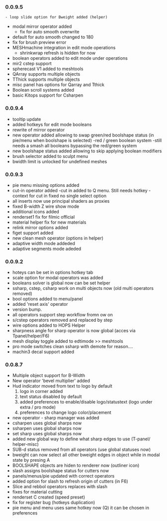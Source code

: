 ### 0.0.9.5 
    - loop slide option for Bweight added (helper)
- modal mirror operator added
    - fix for auto smooth overwrite
- default for auto smooth changed to 180
- fix for brush preview error
- MESHmachine integration in edit mode operations
    - shrinkwrap refresh is hidden for now
- boolean operators added to edit mode under operations
- mir2 cstep support
- spherecast V1 added to meshtools
- QArray supports multiple objects
- TThick supports multiple objects
- misc panel has options for Qarray and Tthick
- Boolean scroll systems added
- basic Kitops support for Csharpen

### 0.0.9.4
- tooltip update
- added hotkeys for edit mode booleans
- rewrite of mirror operator
- new operator added allowing to swap green/red boolshape status (in pie/menu when boolshape is selected)
    -red / green boolean system
        -still needs a smash all booleans bypassing the red/green system
- new boolshape status added allowing to skip applying boolean modifiers
- brush selector added to sculpt menu
- bwidth limit is unlocked for undefined meshes

### 0.0.9.3
- pie menu missing options added
- cut-in operator added
    -cut in added to Q menu. Still needs hotkey
    -context for cut in fixed no single select option
- all inserts now use principal shaders as proxies
- fixed B-width Z wire show mode
- additional icons added
- renderset1 fix for filmic official
- material helper fix for new materials
- relink mirror options added
- figet support added
- new clean mesh operator (options in helper)
- adaptive width mode addeded
- adaptive segments mode adeded

### 0.0.9.2
- hoteys can be set in options hotkey tab
- scale option for modal operators was added
- booleans solver is global now can be set helper
- ssharp, cstep, csharp work on multi objects now (old multi operators removed)
- bool options added to menu/panel
- added 'reset axis' operator
- version bump.
- all operators support step workflow fromn ow on
- s/cstep operators removed and replaced by step
- wire options added to HOPS Helper
- sharpness angle for sharp operator is now global (acces via Tpanel/helper/F6)
- mesh display toggle added to edtimode >> meshtools
- pro mode switches clean ssharp with demote for reason....
- machin3 decal support added

### 0.0.8.7
- Multiple object support for B-Width
- New operator 'bevel multiplier' added
- Hud indicator moved from text to logo by default
	1. logo in corner added
	2. text status disabled by default
	3. added preferences to enable/disable logo/statustext (logo under extra / pro mode)
	4. preferences to change logo color/placement
- new operator - sharp manager was added
- csharpen uses global sharps now
- ssharpen uses global sharps now
- set sharp uses global sharps now
- added new global way to define what sharp edges to use (T-panel/ helper-misc)
- SUB-d status removed from all operators (use global statuses now)
- bweight can now select all other bweight edges in object while in modal state by presing A
- BOOLSHAPE objects are hiden to renderer now (outliner icon)
- slash assigns boolshape status for cutters now
- panels/menus/pie updated with correct operators
- added option for slash to refresh origin of cutters (in F6)
- Slice and rebbol operators replaces with slash
- fixes for material cutting
- renderset C created (speed preset)
- fix for register bug (hotkeys duplication)
- pie menu and menu uses same hotkey now (Q) it can be chosen in preferences
